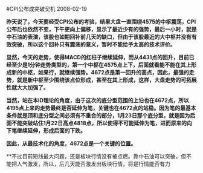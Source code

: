 #CPI公布成突破契机
2008-02-19

**昨天说了，今天要经受CPI公布的考验，结果大盘一直围绕4575的中枢震荡，CPI公布后也依然不变，下午更向上偏移，显示了最近少有的强势，最后一小时，就是中石油的表演，该股也如期回补前几天的缺口，但由于该股最近的大中枢并没有有效突破，所以这个回补只有震荡的意义，暂时不能给予太高的技术评价。**

**显然，今天的走势，使得MACD的红柱子继续延伸，而从4431点的回升，目前已经至少是1分钟走势类型的，第一个中枢在4575点上下，后面就看能不能在其上形成新的中枢，如果行，就继续强势。4672点是第一回升的高点，因此，最强的走势，就是新中枢至少围绕该点位形成，甚至在其上形成，这样，大盘走势的可拓展性就大大加强了。**
 
**当然，站在本ID理论的角度，由于这次的底分型范围的上沿也在4672点，所以4195点上来的走势最终是否延伸为笔，关键也在4672点的站稳。因为笔的最基本条件就是顶和底分型之间必须有不重合的部分，1月23日那个底分型，就是因为后面不能突破站住1月22日高点4818点，所以使得不可能延伸为笔，进而原来的向下笔继续延伸，形成后面的下跌。**
 
**因此，从最技术化的角度，4672点是一个关键的位置。**
 

**不过目前短线最大问题，还是板块行情没有被点燃。靠中石油可以突破，但不能把人气激发，所以，后几天能否激发出板块行情，将是行情能否有力